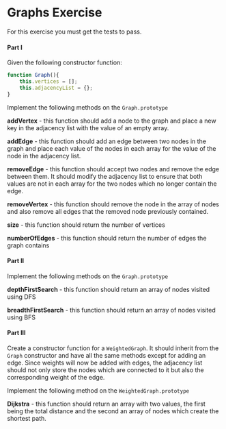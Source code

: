 # Graphs Exercise

For this exercise you must get the tests to pass.

#### Part I 

Given the following constructor function:

```js
function Graph(){
    this.vertices = [];
    this.adjacencyList = {};
}
```

Implement the following methods on the `Graph.prototype`

**addVertex** - this function should add a node to the graph and place a new key in the adjacency list with the value of an empty array.

**addEdge** - this function should add an edge between two nodes in the graph and place each value of the nodes in each array for the value of the node in the adjacency list.

**removeEdge** - this function should accept two nodes and remove the edge between them. It should modify the adjacency list to ensure that both values are not in each array for the two nodes which no longer contain the edge.

**removeVertex** - this function should remove the node in the array of nodes and also remove all edges that the removed node previously contained.

**size** - this function should return the number of vertices

**numberOfEdges** - this function should return the number of edges the graph contains

#### Part II

Implement the following methods on the `Graph.prototype`

**depthFirstSearch** - this function should return an array of nodes visited using DFS

**breadthFirstSearch** - this function should return an array of nodes visited using BFS

#### Part III

Create a constructor function for a `WeightedGraph`. It should inherit from the `Graph` constructor and have all the same methods except for adding an edge. Since weights will now be added with edges, the adjacency list should not only store the nodes which are connected to it but also the corresponding weight of the edge.

Implement the following method on the `WeightedGraph.prototype`

**Dijkstra** - this function should return an array with two values, the first being the total distance and the second an array of nodes which create the shortest path.
